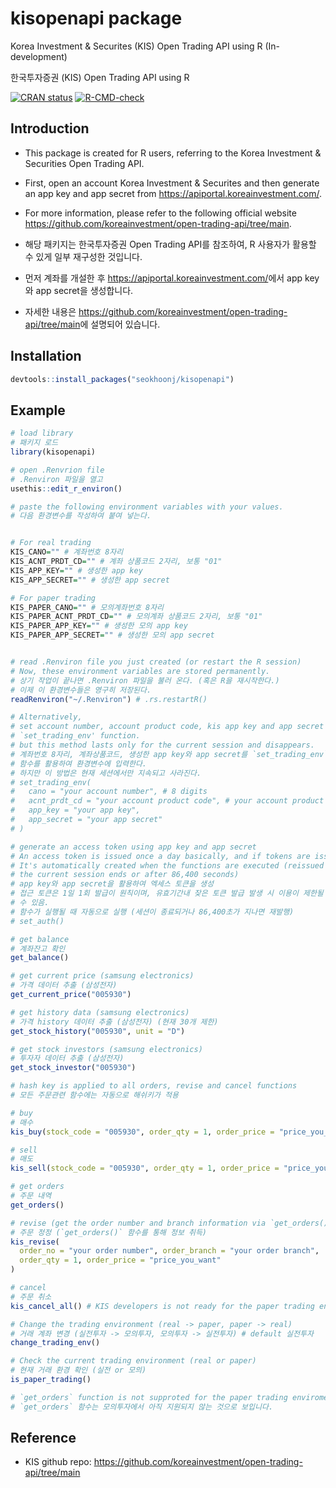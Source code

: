 # kisopenapi package

Korea Investment & Securites (KIS) Open Trading API using R (In-development)

한국투자증권 (KIS) Open Trading API using R

<!-- badges: start -->

[![CRAN status](https://www.r-pkg.org/badges/version/kisopenapi)](https://CRAN.R-project.org/package=kisopenapi) [![R-CMD-check](https://github.com/seokhoonj/kisopenapi/actions/workflows/R-CMD-check.yaml/badge.svg)](https://github.com/seokhoonj/kisopenapi/actions/workflows/R-CMD-check.yaml)

<!-- badges: end -->

## Introduction

-   This package is created for R users, referring to the Korea Investment & Securities Open Trading API.

-   First, open an account Korea Investment & Securites and then generate an app key and app secret from <https://apiportal.koreainvestment.com/>.

-   For more information, please refer to the following official website <https://github.com/koreainvestment/open-trading-api/tree/main>.

-   해당 패키지는 한국투자증권 Open Trading API를 참조하여, R 사용자가 활용할 수 있게 일부 재구성한 것입니다.

-   먼저 계좌를 개설한 후 <https://apiportal.koreainvestment.com/>에서 app key와 app secret을 생성합니다.

-   자세한 내용은 <https://github.com/koreainvestment/open-trading-api/tree/main>에 설명되어 있습니다.

## Installation

``` r
devtools::install_packages("seokhoonj/kisopenapi")
```

## Example

``` r
# load library
# 패키지 로드
library(kisopenapi)

# open .Renvrion file
# .Renviron 파일을 열고
usethis::edit_r_environ()

# paste the following environment variables with your values.
# 다음 환경변수를 작성하여 붙여 넣는다.


# For real trading
KIS_CANO="" # 계좌번호 8자리
KIS_ACNT_PRDT_CD="" # 계좌 상품코드 2자리, 보통 "01"
KIS_APP_KEY="" # 생성한 app key 
KIS_APP_SECRET="" # 생성한 app secret

# For paper trading
KIS_PAPER_CANO="" # 모의계좌번호 8자리
KIS_PAPER_ACNT_PRDT_CD="" # 모의계좌 상품코드 2자리, 보통 "01"
KIS_PAPER_APP_KEY="" # 생성한 모의 app key
KIS_PAPER_APP_SECRET="" # 생성한 모의 app secret


# read .Renviron file you just created (or restart the R session)
# Now, these environment variables are stored permanently.
# 상기 작업이 끝나면 .Renviron 파일을 불러 온다. (혹은 R을 재시작한다.)
# 이제 이 환경변수들은 영구히 저장된다.
readRenviron("~/.Renviron") # .rs.restartR()

# Alternatively,
# set account number, account product code, kis app key and app secret using
# `set_trading_env' function.
# but this method lasts only for the current session and disappears.
# 계좌번호 8자리, 계좌상품코드, 생성한 app key와 app secret를 `set_trading_env` 
# 함수를 활용하여 환경변수에 입력한다.
# 하지만 이 방법은 현재 세션에서만 지속되고 사라진다.
# set_trading_env(
#   cano = "your account number", # 8 digits
#   acnt_prdt_cd = "your account product code", # your account product code 2 digits
#   app_key = "your app key",
#   app_secret = "your app secret"
# ) 

# generate an access token using app key and app secret
# An access token is issued once a day basically, and if tokens are issued frequently, your access might be restricted
# It's automatically created when the functions are executed (reissued when 
# the current session ends or after 86,400 seconds)
# app key와 app secret을 활용하여 엑세스 토큰을 생성
# 접근 토큰은 1일 1회 발급이 원칙이며, 유효기간내 잦은 토큰 발급 발생 시 이용이 제한될
# 수 있음.
# 함수가 실행될 때 자동으로 실행 (세션이 종료되거나 86,400초가 지나면 재발행)
# set_auth()

# get balance
# 계좌잔고 확인
get_balance()

# get current price (samsung electronics)
# 가격 데이터 추출 (삼성전자)
get_current_price("005930")

# get history data (samsung electronics)
# 가격 history 데이터 추출 (삼성전자) (현재 30개 제한)
get_stock_history("005930", unit = "D")

# get stock investors (samsung electronics)
# 투자자 데이터 추출 (삼성전자)
get_stock_investor("005930")

# hash key is applied to all orders, revise and cancel functions
# 모든 주문관련 함수에는 자동으로 해쉬키가 적용

# buy
# 매수
kis_buy(stock_code = "005930", order_qty = 1, order_price = "price_you_want")

# sell
# 매도
kis_sell(stock_code = "005930", order_qty = 1, order_price = "price_you_want")

# get orders
# 주문 내역
get_orders() 

# revise (get the order number and branch information via `get_orders()`)
# 주문 정정 (`get_orders()` 함수를 통해 정보 취득)
kis_revise(
  order_no = "your order number", order_branch = "your order branch",
  order_qty = 1, order_price = "price_you_want"
)

# cancel
# 주문 취소
kis_cancel_all() # KIS developers is not ready for the paper trading environment.

# Change the trading environment (real -> paper, paper -> real)
# 거래 계좌 변경 (실전투자 -> 모의투자, 모의투자 -> 실전투자) # default 실전투자
change_trading_env()

# Check the current trading environment (real or paper)
# 현재 거래 환경 확인 (실전 or 모의)
is_paper_trading()

# `get_orders` function is not supproted for the paper trading enviroment.
# `get_orders` 함수는 모의투자에서 아직 지원되지 않는 것으로 보입니다.
```

## Reference

-   KIS github repo: <https://github.com/koreainvestment/open-trading-api/tree/main>
